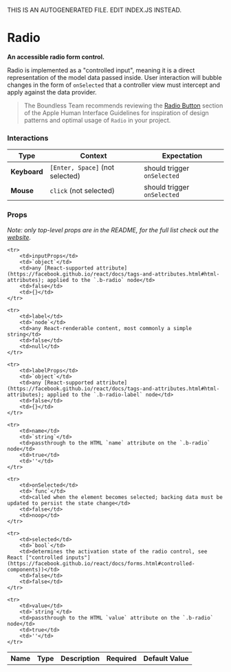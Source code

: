 THIS IS AN AUTOGENERATED FILE. EDIT INDEX.JS INSTEAD.

# Radio
__An accessible radio form control.__

Radio is implemented as a "controlled input", meaning it is a direct representation of the model data passed inside. User interaction will bubble changes in the form of `onSelected` that a controller view must intercept and apply against the data provider.

> The Boundless Team recommends reviewing the [Radio Button](https://developer.apple.com/library/mac/documentation/UserExperience/Conceptual/OSXHIGuidelines/ControlsButtons.html#//apple_ref/doc/uid/20000957-CH48-SW10) section of the Apple Human Interface Guidelines for inspiration of design patterns and optimal usage of `Radio` in your project.

### Interactions

Type | Context | Expectation
---- | ------- | -----------
__Keyboard__ | `[Enter, Space]` (not selected) | should trigger `onSelected`
__Mouse__ | `click` (not selected) | should trigger `onSelected`

### Props

_Note: only top-level props are in the README, for the full list check out the [website](http://boundless.js.org/Radio#props)._

<table>
    <tr>
        <th>Name</th>
        <th>Type</th>
        <th>Description</th>
        <th>Required</th>
        <th>Default Value</th>
    </tr>
    
    <tr>
        <td>inputProps</td>
        <td>`object`</td>
        <td>any [React-supported attribute](https://facebook.github.io/react/docs/tags-and-attributes.html#html-attributes); applied to the `.b-radio` node</td>
        <td>false</td>
        <td>{}</td>
    </tr>
    
    <tr>
        <td>label</td>
        <td>`node`</td>
        <td>any React-renderable content, most commonly a simple string</td>
        <td>false</td>
        <td>null</td>
    </tr>
    
    <tr>
        <td>labelProps</td>
        <td>`object`</td>
        <td>any [React-supported attribute](https://facebook.github.io/react/docs/tags-and-attributes.html#html-attributes); applied to the `.b-radio-label` node</td>
        <td>false</td>
        <td>{}</td>
    </tr>
    
    <tr>
        <td>name</td>
        <td>`string`</td>
        <td>passthrough to the HTML `name` attribute on the `.b-radio` node</td>
        <td>true</td>
        <td>''</td>
    </tr>
    
    <tr>
        <td>onSelected</td>
        <td>`func`</td>
        <td>called when the element becomes selected; backing data must be updated to persist the state change</td>
        <td>false</td>
        <td>noop</td>
    </tr>
    
    <tr>
        <td>selected</td>
        <td>`bool`</td>
        <td>determines the activation state of the radio control, see React ["controlled inputs"](https://facebook.github.io/react/docs/forms.html#controlled-components))</td>
        <td>false</td>
        <td>false</td>
    </tr>
    
    <tr>
        <td>value</td>
        <td>`string`</td>
        <td>passthrough to the HTML `value` attribute on the `.b-radio` node</td>
        <td>true</td>
        <td>''</td>
    </tr>
    
</table>